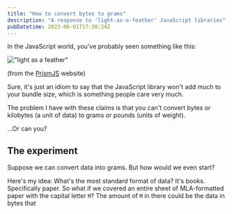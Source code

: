 ```yaml
---
title: "How to convert bytes to grams"
description: "A response to 'light-as-a-feather' JavaScript libraries"
pubDatetime: 2023-06-01T17:30:24Z
---
```


In the JavaScript world, you've probably seen something like this:

!["light as a feather"](../../assets/light-as-a-feather.png)

(from the [PrismJS](https://prismjs.com/) website)

Sure, it's just an idiom to say that the JavaScript library won't add much to your bundle size, which is something people care very much.

The problem I have with these claims is that you can't convert bytes or kilobytes (a unit of data) to grams or pounds (units of weight).

...Or can you?

## The experiment

Suppose we can convert data into grams. But how would we even start?

Here's my idea: What's the most standard format of data? It's books. Specifically paper. So what if we covered an entire sheet of MLA-formatted paper with the capital letter `M`? The amount of `M` in there could be the data in bytes that


